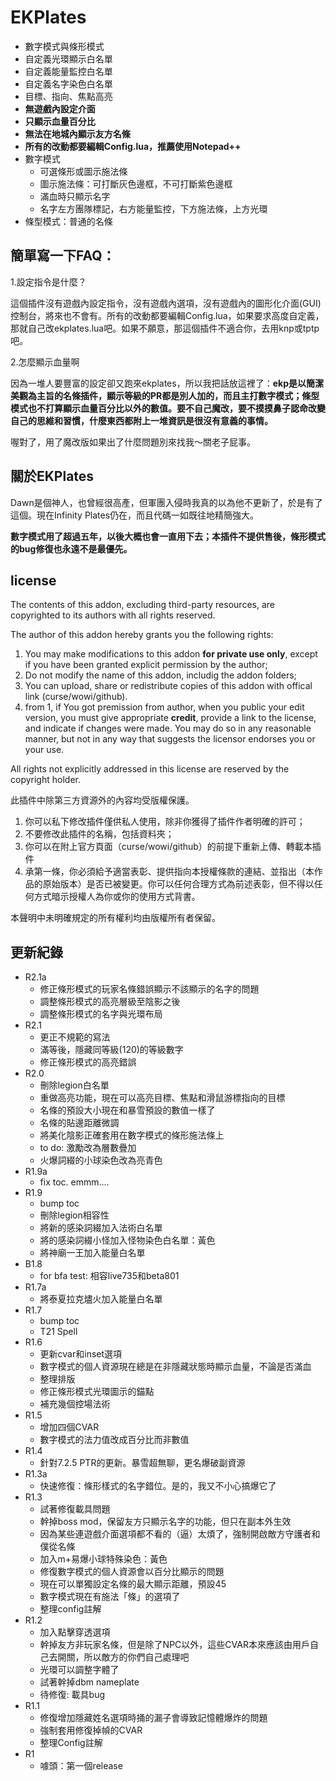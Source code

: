 # EKPlates

* 數字模式與條形模式
* 自定義光環顯示白名單
* 自定義能量監控白名單
* 自定義名字染色白名單
* 目標、指向、焦點高亮
* **無遊戲內設定介面**
* **只顯示血量百分比**
* **無法在地城內顯示友方名條**
* **所有的改動都要編輯Config.lua，推薦使用Notepad++**
* 數字模式
    * 可選條形或圖示施法條
    * 圖示施法條：可打斷灰色邊框，不可打斷紫色邊框
    * 滿血時只顯示名字
    * 名字左方團隊標記，右方能量監控，下方施法條，上方光環
* 條型模式：普通的名條

## 簡單寫一下FAQ：

1.設定指令是什麼？

這個插件沒有遊戲內設定指令，沒有遊戲內選項，沒有遊戲內的圖形化介面(GUI)控制台，將來也不會有。所有的改動都要編輯Config.lua，如果要求高度自定義，那就自己改ekplates.lua吧。如果不願意，那這個插件不適合你，去用knp或tptp吧。

2.怎麼顯示血量啊

因為一堆人要豐富的設定卻又跑來ekplates，所以我把話放這裡了：**ekp是以簡潔美觀為主旨的名條插件，顯示等級的PR都是別人加的，而且主打數字模式；條型模式也不打算顯示血量百分比以外的數值。要不自己魔改，要不摸摸鼻子認命改變自己的思維和習慣，什麼東西都附上一堆資訊是很沒有意義的事情。**

喔對了，用了魔改版如果出了什麼問題別來找我～關老子屁事。

## 關於EKPlates

Dawn是個神人，也曾經很高產，但軍團入侵時我真的以為他不更新了，於是有了這個。現在Infinity Plates仍在，而且代碼一如既往地精簡強大。

**數字模式用了超過五年，以後大概也會一直用下去；本插件不提供售後，條形模式的bug修復也永遠不是最優先。**

## license

The contents of this addon, excluding third-party resources, are copyrighted to its authors with all rights reserved.


The author of this addon hereby grants you the following rights:
1.	You may make modifications to this addon **for private use only**, except if you have been granted explicit permission by the author;
2. Do not modify the name of this addon, includig the addon folders;
3.	You can upload, share or redistribute copies of this addon with offical link (curse/wowi/github).
4. from 1, if You got premission from author, when you public your edit version, you must give appropriate **credit**, provide a link to the license, and indicate if changes were made. You may do so in any reasonable manner, but not in any way that suggests the licensor endorses you or your use.
	
All rights not explicitly addressed in this license are reserved by the copyright holder.

此插件中除第三方資源外的內容均受版權保護。
1. 你可以私下修改插件僅供私人使用，除非你獲得了插件作者明確的許可；
2. 不要修改此插件的名稱，包括資料夾；
3. 你可以在附上官方頁面（curse/wowi/github）的前提下重新上傳、轉載本插件
4. 承第一條，你必須給予適當表彰、提供指向本授權條款的連結、並指出（本作品的原始版本）是否已被變更。你可以任何合理方式為前述表彰，但不得以任何方式暗示授權人為你或你的使用方式背書。

本聲明中未明確規定的所有權利均由版權所有者保留。

## 更新紀錄

* R2.1a
    * 修正條形模式的玩家名條錯誤顯示不該顯示的名字的問題
    * 調整條形模式的高亮層級至陰影之後
    * 調整條形模式的名字與光環布局
* R2.1
    * 更正不規範的寫法
    * 滿等後，隱藏同等級(120)的等級數字
    * 修正條形模式的高亮錯誤
* R2.0
    * 刪除legion白名單
    * 重做高亮功能，現在可以高亮目標、焦點和滑鼠游標指向的目標
    * 名條的預設大小現在和暴雪預設的數值一樣了
    * 名條的貼邊距離微調
    * 將美化陰影正確套用在數字模式的條形施法條上
    * to do: 激勵改為層數疊加
    * 火爆詞綴的小球染色改為亮青色
* R1.9a
    * fix toc. emmm....
* R1.9
    * bump toc
    * 刪除legion相容性
    * 將新的感染詞綴加入法術白名單
    * 將的感染詞綴小怪加入怪物染色白名單：黃色
    * 將神廟一王加入能量白名單
* B1.8
    * for bfa test: 相容live735和beta801
* R1.7a  
    * 將泰夏拉克燼火加入能量白名單  
* R1.7  
    * bump toc  
    * T21 Spell  
* R1.6  
    * 更新cvar和inset選項  
    * 數字模式的個人資源現在總是在非隱藏狀態時顯示血量，不論是否滿血  
    * 整理排版  
    * 修正條形模式光環圖示的錨點  
    * 補充幾個控場法術  
* R1.5  
    * 增加四個CVAR  
    * 數字模式的法力值改成百分比而非數值  
* R1.4  
    * 針對7.2.5 PTR的更新。暴雪超無聊，更名爆破副資源  
* R1.3a  
    * 快速修復：條形樣式的名字錯位。是的，我又不小心搞爆它了  
* R1.3  
    * 試著修復載具問題  
    * 幹掉boss mod，保留友方只顯示名字的功能，但只在副本外生效  
    * 因為某些連遊戲介面選項都不看的（逼）太煩了，強制開啟敵方守護者和僕從名條  
    * 加入m+易爆小球特殊染色：黃色
    * 修復數字模式的個人資源會以百分比顯示的問題  
    * 現在可以單獨設定名條的最大顯示距離，預設45  
    * 數字模式現在有施法「條」的選項了  
    * 整理config註解  
* R1.2  
    * 加入點擊穿透選項  
    * 幹掉友方非玩家名條，但是除了NPC以外，這些CVAR本來應該由用戶自己去開關，所以敵方的你們自己處理吧  
    * 光環可以調整字體了  
    * 試著幹掉dbm nameplate  
    * 待修復: 載具bug  
* R1.1  
    * 修復增加隱藏姓名選項時捅的漏子會導致記憶體爆炸的問題  
    * 強制套用修復掉幀的CVAR  
    * 整理Config註解  
* R1  
    * 噱頭：第一個release  
